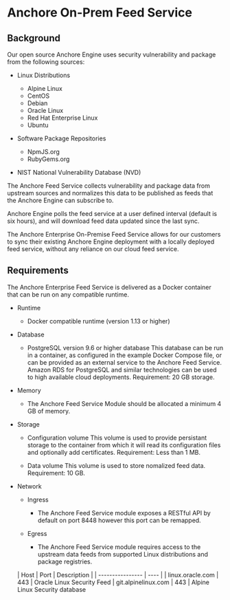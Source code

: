 # Anchore On-Prem Feed Service

## Background

Our open source Anchore Engine uses security vulnerability and package from the following sources:

- Linux Distributions
    - Alpine Linux
    - CentOS
    - Debian
    - Oracle Linux
    - Red Hat Enterprise Linux
    - Ubuntu

- Software Package Repositories
    - NpmJS.org
    - RubyGems.org

- NIST National Vulnerability Database (NVD)

The Anchore Feed Service collects vulnerability and package data from upstream sources and normalizes this data to be published as feeds that the Anchore Engine can subscribe to. 

Anchore Engine polls the feed service at a user defined interval (default is six hours), and will download feed data updated since the last sync.

The Anchore Enterprise On-Premise Feed Service allows for our customers to sync their existing Anchore Engine deployment with a locally deployed feed service, without any reliance on our cloud feed service. 

## Requirements

The Anchore Enterprise Feed Service is delivered as a Docker container that can be run on any compatible runtime.

- Runtime
    - Docker compatible runtime (version 1.13 or higher)

- Database 
    - PostgreSQL version 9.6 or higher database
      This database can be run in a container, as configured in the example Docker Compose file, or can be provided as an external service to the Anchore Feed Service.
      Amazon RDS for PostgreSQL and similar technologies can be used to high available cloud deployments.
      Requirement: 20 GB storage.

- Memory
    - The Anchore Feed Service Module should be allocated a minimum 4 GB of memory.

- Storage
    - Configuration volume
      This volume is used to provide persistant storage to the container from which it will read its configuration files and optionally add certificates.
      Requirement: Less than 1 MB.

    - Data volume
      This volume is used to store nomalized feed data.
      Requirement: 10 GB.

- Network
    - Ingress
        - The Anchore Feed Service module exposes a RESTful API by default on port 8448 however this port can be remapped.

    - Egress
        - The Anchore Feed Service module requires access to the upstream data feeds from supported Linux distributions and package registries.

    | Host | Port | Description |
    | ---------------- | ---- |
    | linux.oracle.com | 443  | Oracle Linux Security Feed
    | git.alpinelinux.com | 443 | Alpine Linux Security database
